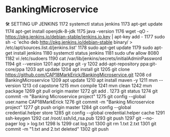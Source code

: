 # BankingMicroservice
:hammer_and_wrench: SETTING UP JENKINS
1172  systemctl status jenkins
1173  apt-get  update
1174  apt-get  install  openjdk-8-jdk
1175  java -version
1176  wget -qO - https://pkg.jenkins.io/debian-stable/jenkins.io.key | apt-key add -
1177  sudo sh -c 'echo deb http://pkg.jenkins.io/debian-stable binary/ > /etc/apt/sources.list.d/jenkins.list'
1178  sudo apt-get update
1179  sudo apt-get install jenkins
1180  systemctl status jenkins
1181  sudo ufw allow 8080
1182  vi /etc/sudoers
1190  cat /var/lib/jenkins/secrets/initialAdminPassword
1194  git --version
1201  apt purge git -y
1202  add-apt-repository ppa:git-core/ppa
1203  apt update
1204  apt install git
1205  git clone https://github.com/CAP18MarkErick/BankingMicroservice.git
1208  cd BankingMicroservice
1209  apt update
1210  apt install maven -y
1211  mvn --version
1213  cd capstone
1215  mvn compile
1241  mvn clean
1242  mvn package
1269  git pull origin master
1272  git add .
1273  git status
1274  git commit -m "Banking Microservice project"
1275  git config --global user.name CAP18MarkErick
1276  git commit -m "Banking Microservice project"
1277  git push origin master
1284  git config --global credential.helper store
1285  git config --global credential.helper cache
1291  ssh-keygen
1292  cat /root/.ssh/id_rsa.pub
1293  git push
1297  git --no-pager log > log.txt
1298  ls
1299  cat log.txt
1300  git rm 1.txt 2.txt
1301  git commit -m "1.txt and 2.txt deleted"
1302  git push


